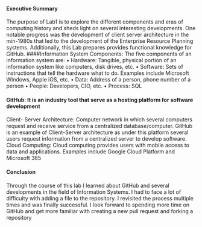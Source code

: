 #### Executive Summary
The purpose of Lab1 is to explore the different components and eras of computing history and sheds light on several interesting developments. One notable progress was the development of client server architecture in the min-1980s that led to the development of the Enterprise Resource Planning systems. Additionally, this Lab prepares provides functional knowledge for GitHub.
####Information System Components: The five components of an information system are:
•	Hardware: Tangible, physical portion of an information system like computers, disk drives, etc.
•	Software: Sets of instructions that tell the hardware what to do. Examples include Microsoft Windows, Apple iOS, etc.
•	Data: Address of a person, phone number of a person
•	People: Developers, CIO, etc.
•	Process: SQL
#### GitHub: It is an industry tool that serve as a hosting platform for software development
Client- Server Architecture: Computer network in which several computers request and receive service from a centralized database/computer. GitHub is an example of Client-Server architecture as under this platform several users request information from a centralized server to develop software.
Cloud Computing: Cloud computing provides users with mobile access to data and applications. Examples include Google Cloud Platform and Microsoft 365
#### Conclusion
Through the course of this lab I learned about GitHub and several developments in the field of Information Systems. I had to face a lot of difficulty with adding a file to the repository. I revisited the process multiple times and was finally successful. I look forward to spending more time on GitHub and get more familiar with creating a new pull request and forking a repository
